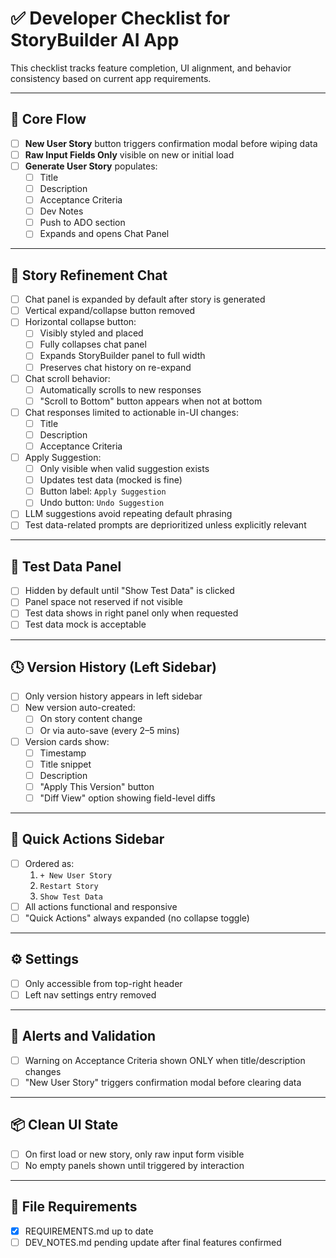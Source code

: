 
# ✅ Developer Checklist for StoryBuilder AI App

This checklist tracks feature completion, UI alignment, and behavior consistency based on current app requirements.

---

## 🔁 Core Flow

- [ ] **New User Story** button triggers confirmation modal before wiping data
- [ ] **Raw Input Fields Only** visible on new or initial load
- [ ] **Generate User Story** populates:  
  - [ ] Title  
  - [ ] Description  
  - [ ] Acceptance Criteria  
  - [ ] Dev Notes  
  - [ ] Push to ADO section  
  - [ ] Expands and opens Chat Panel

---

## 💬 Story Refinement Chat

- [ ] Chat panel is expanded by default after story is generated
- [ ] Vertical expand/collapse button removed
- [ ] Horizontal collapse button:
  - [ ] Visibly styled and placed
  - [ ] Fully collapses chat panel
  - [ ] Expands StoryBuilder panel to full width
  - [ ] Preserves chat history on re-expand
- [ ] Chat scroll behavior:
  - [ ] Automatically scrolls to new responses
  - [ ] "Scroll to Bottom" button appears when not at bottom
- [ ] Chat responses limited to actionable in-UI changes:
  - [ ] Title
  - [ ] Description
  - [ ] Acceptance Criteria
- [ ] Apply Suggestion:
  - [ ] Only visible when valid suggestion exists
  - [ ] Updates test data (mocked is fine)
  - [ ] Button label: `Apply Suggestion`
  - [ ] Undo button: `Undo Suggestion`
- [ ] LLM suggestions avoid repeating default phrasing
- [ ] Test data-related prompts are deprioritized unless explicitly relevant

---

## 🧪 Test Data Panel

- [ ] Hidden by default until "Show Test Data" is clicked
- [ ] Panel space not reserved if not visible
- [ ] Test data shows in right panel only when requested
- [ ] Test data mock is acceptable

---

## 🕓 Version History (Left Sidebar)

- [ ] Only version history appears in left sidebar
- [ ] New version auto-created:
  - [ ] On story content change  
  - [ ] Or via auto-save (every 2–5 mins)
- [ ] Version cards show:
  - [ ] Timestamp
  - [ ] Title snippet
  - [ ] Description
  - [ ] "Apply This Version" button
  - [ ] "Diff View" option showing field-level diffs

---

## 🧭 Quick Actions Sidebar

- [ ] Ordered as:
  1. `+ New User Story`
  2. `Restart Story`
  3. `Show Test Data`
- [ ] All actions functional and responsive
- [ ] "Quick Actions" always expanded (no collapse toggle)

---

## ⚙️ Settings

- [ ] Only accessible from top-right header
- [ ] Left nav settings entry removed

---

## 🔔 Alerts and Validation

- [ ] Warning on Acceptance Criteria shown ONLY when title/description changes
- [ ] "New User Story" triggers confirmation modal before clearing data

---

## 📦 Clean UI State

- [ ] On first load or new story, only raw input form visible
- [ ] No empty panels shown until triggered by interaction

---

## 📁 File Requirements

- [x] REQUIREMENTS.md up to date
- [ ] DEV_NOTES.md pending update after final features confirmed
